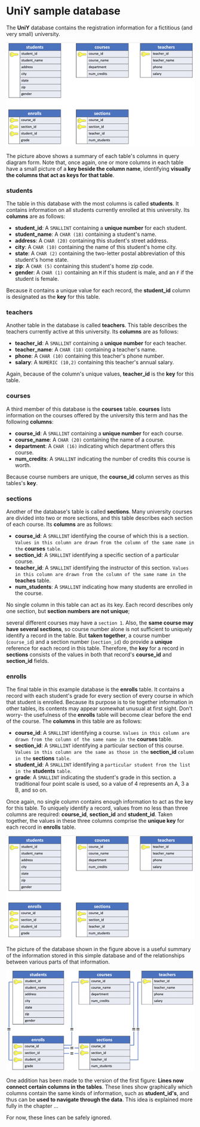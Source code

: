 # UniY sample database

The **UniY** database contains the registration information for a fictitious (and very small) university.

![uniY tables](./images/06_uniY.png)

The picture above shows a summary of each table's columns in query diagram form. Note that, once again, one or more columns in each table have a small picture of a **key beside the column name**, identifying **visually the columns that act as keys for that table**.

### students

The table in this database with the most columns is called **students**. It contains information on all students currently enrolled at this university. Its **columns** are as follows:

- **student_id**: A `SMALLINT` containing a **unique number** for each student.
- **student_name**: A `CHAR (18)` containing a student's name.
- **address**: A `CHAR (20)` containing this student's street address.
- **city**: A `CHAR (10)` containing the name of this student's home city.
- **state**: A `CHAR (2)` containing the two-letter postal abbreviation of this student's home state.
- **zip**: A `CHAR (5)` containing this student's home zip code.
- **gender**: A `CHAR (1)` containing an `M` if this student is male, and an `F` if the student is female.

Because it contains a unique value for each record, the **student_id** column is designated as the **key** for this table.

### teachers

Another table in the database is called **teachers**. This table describes the teachers currently active at this university. Its **columns** are as follows:

- **teacher_id**: A `SMALLINT` containing a **unique number** for each teacher.
- **teacher_name**: A `CHAR (18)` containing a teacher's name.
- **phone**: A `CHAR (10)` containing this teacher's phone number.
- **salary**: A `NUMERIC (10,2)` containing this teacher's annual salary.

Again, because of the column's unique values, **teacher_id** is the **key** for this table.

### courses

A third member of this database is the **courses** table. **courses** lists information on the courses offered by the university this term and has the following **columns**:

- **course_id**: A `SMALLINT` containing a **unique number** for each course.
- **course_name**: A `CHAR (20)` containing the name of a course.
- **department**: A `CHAR (16)` indicating which department offers this course.
- **num_credits**: A `SMALLINT` indicating the number of credits this course is worth.

Because course numbers are unique, the **course_id** column serves as this tables's **key**.

### sections

Another of the database's table is called **sections**. Many university courses are divided into two or more sections, and this table describes each section of each course. Its **columns** are as follows:

- **course_id**: A `SMALLINT` identifying the course of which this is a section. `Values in this column are drawn from the column of the same name in the` **courses** `table`.
- **section_id**: A `SMALLINT` identifying a specific section of a particular course.
- **teacher_id**: A `SMALLINT` identifying the instructor of this section. `Values in this column are drawn from the column of the same name in the` **teaches** table.
- **num_students**: A `SMALLINT` indicating how many students are enrolled in the course.

No single column in this table can act as its key. Each record describes only one section, but **section numbers are not unique**;

several different courses may have a `section 1`. Also, the **same course may have several sections**, so course number alone is not sufficient to uniquely identify a record in the table. But **taken together**, a course number (`course_id`) and a section number (`section_id`) do provide a **unique** reference for each record in this table. Therefore, the **key** for a record in **sections** consists of the values in both that record's **course_id** and **section_id** fields.

### enrolls

The final table in this example database is the **enrolls** table. It contains a record with each student's grade for every section of every course in which that student is enrolled. Because its purpose is to tie together information in other tables, its contents may appear somewhat unusual at first sight. Don't worry- the usefulness of the **enrolls** table will become clear before the end of the course. The **columns** in this table are as follows:

- **course_id**: A `SMALLINT` identifying a course. `Values in this column are drawn from the column of the same name in the` **courses** table.
- **section_id**: A `SMALLINT` identifying a particular section of this course. `Values in this column are the same as those in the` **section_id** `column in the` **sections** `table`.
- **student_id**: A `SMALLINT` identifying a `particular student from the list in the` **students** `table`.
- **grade**: A `SMALLINT` indicating the student's grade in this section. a traditional four point scale is used, so a value of 4 represents an A, 3 a B, and so on.

Once again, no single column contains enough information to act as the key for this table. To uniquely identify a record, values from no less than three columns are required: **course_id**, **section_id** and **student_id**. Taken together, the values in these three columns comprise the **unique key** for each record in **enrolls** table.

![uniY tables2](./images/06_uniY.png)

The picture of the database shown in the figure above is a useful summary of the information stored in this simple database and of the relationships between various parts of that information.

![uniY tables3](./images/07_uniY.png)

One addition has been made to the version of the first figure: **Lines now connect certain columns in the tables**. These lines show graphically which columns contain the same kinds of information, such as **student_id's**, and thus can be **used to navigate through the data**. This idea is explained more fully in the chapter ...

For now, these lines can be safely ignored.
